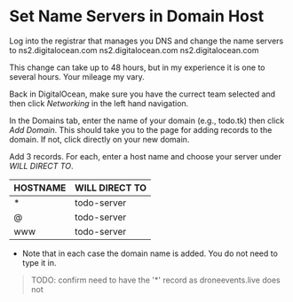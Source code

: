 # Set Name Servers in Domain Host

Log into the registrar that manages you DNS and change the name servers to
ns2.digitalocean.com
ns2.digitalocean.com
ns2.digitalocean.com

This change can take up to 48 hours, but in my experience it is one to several hours. Your mileage my vary.

Back in DigitalOcean, make sure you have the currect team selected and then click *Networking* in the left hand navigation.

In the Domains tab, enter the name of your domain (e.g., todo.tk) then click *Add Domain*. This should take you to the page for adding records to the domain. If not, click directly on your new domain. 

Add 3 records. For each, enter a host name and choose your server under *WILL DIRECT TO*. 

| HOSTNAME | WILL DIRECT TO |
| -------- | -------------- |
| * | todo-server |
| @ | todo-server |
| www | todo-server |

* Note that in each case the domain name is added. You do not need to type it in.

> TODO: confirm need to have the '*' record as droneevents.live does not









